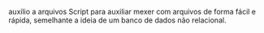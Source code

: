 auxílio a arquivos
Script para auxiliar mexer com arquivos de forma fácil e rápida, semelhante a ideia de um banco de dados não relacional.
